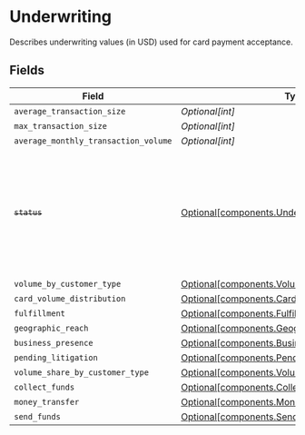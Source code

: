 # Underwriting

Describes underwriting values (in USD) used for card payment acceptance.


## Fields

| Field                                                                                                                   | Type                                                                                                                    | Required                                                                                                                | Description                                                                                                             |
| ----------------------------------------------------------------------------------------------------------------------- | ----------------------------------------------------------------------------------------------------------------------- | ----------------------------------------------------------------------------------------------------------------------- | ----------------------------------------------------------------------------------------------------------------------- |
| `average_transaction_size`                                                                                              | *Optional[int]*                                                                                                         | :heavy_minus_sign:                                                                                                      | N/A                                                                                                                     |
| `max_transaction_size`                                                                                                  | *Optional[int]*                                                                                                         | :heavy_minus_sign:                                                                                                      | N/A                                                                                                                     |
| `average_monthly_transaction_volume`                                                                                    | *Optional[int]*                                                                                                         | :heavy_minus_sign:                                                                                                      | N/A                                                                                                                     |
| ~~`status`~~                                                                                                            | [Optional[components.UnderwritingStatus]](../../models/components/underwritingstatus.md)                                | :heavy_minus_sign:                                                                                                      | : warning: ** DEPRECATED **: This will be removed in a future release, please migrate away from it as soon as possible. |
| `volume_by_customer_type`                                                                                               | [Optional[components.VolumeByCustomerType]](../../models/components/volumebycustomertype.md)                            | :heavy_minus_sign:                                                                                                      | N/A                                                                                                                     |
| `card_volume_distribution`                                                                                              | [Optional[components.CardVolumeDistribution]](../../models/components/cardvolumedistribution.md)                        | :heavy_minus_sign:                                                                                                      | N/A                                                                                                                     |
| `fulfillment`                                                                                                           | [Optional[components.FulfillmentDetails]](../../models/components/fulfillmentdetails.md)                                | :heavy_minus_sign:                                                                                                      | N/A                                                                                                                     |
| `geographic_reach`                                                                                                      | [Optional[components.GeographicReach]](../../models/components/geographicreach.md)                                      | :heavy_minus_sign:                                                                                                      | N/A                                                                                                                     |
| `business_presence`                                                                                                     | [Optional[components.BusinessPresence]](../../models/components/businesspresence.md)                                    | :heavy_minus_sign:                                                                                                      | N/A                                                                                                                     |
| `pending_litigation`                                                                                                    | [Optional[components.PendingLitigation]](../../models/components/pendinglitigation.md)                                  | :heavy_minus_sign:                                                                                                      | N/A                                                                                                                     |
| `volume_share_by_customer_type`                                                                                         | [Optional[components.VolumeShareByCustomerType]](../../models/components/volumesharebycustomertype.md)                  | :heavy_minus_sign:                                                                                                      | N/A                                                                                                                     |
| `collect_funds`                                                                                                         | [Optional[components.CollectFunds]](../../models/components/collectfunds.md)                                            | :heavy_minus_sign:                                                                                                      | N/A                                                                                                                     |
| `money_transfer`                                                                                                        | [Optional[components.MoneyTransfer]](../../models/components/moneytransfer.md)                                          | :heavy_minus_sign:                                                                                                      | N/A                                                                                                                     |
| `send_funds`                                                                                                            | [Optional[components.SendFunds]](../../models/components/sendfunds.md)                                                  | :heavy_minus_sign:                                                                                                      | N/A                                                                                                                     |